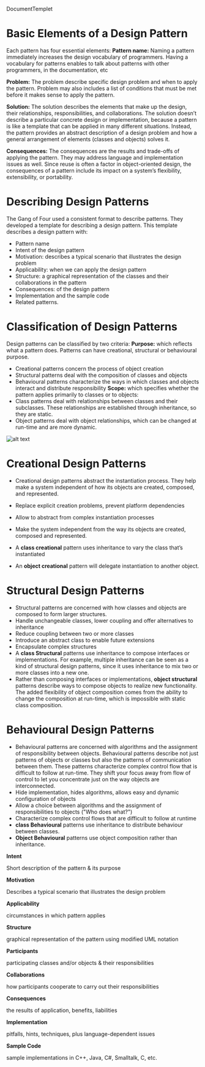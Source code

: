 DocumentTemplet

# Basic Elements of a Design Pattern #
Each pattern has four essential elements:
**Pattern name:**
Naming a pattern immediately increases the design vocabulary of programmers. Having a vocabulary for patterns enables to talk about patterns with other programmers, in the documentation, etc

**Problem:**
The problem describe specific design problem and when to apply the pattern. Problem may also includes a list of conditions that must be met before it makes sense to apply the pattern. 

**Solution:**
The solution describes the elements that make up the design, their relationships, responsibilities, and collaborations. The solution doesn’t describe a particular concrete design or implementation, because a pattern is like a template that can be applied in many different situations. Instead, the pattern provides an abstract description of a design problem and how a general arrangement of elements (classes and objects) solves it. 

**Consequences:**
The consequences are the results and trade-offs of applying the pattern. They may address language and implementation issues as well. Since reuse is often a factor in object-oriented design, the consequences of a pattern include its impact on a system’s flexibility, extensibility, or portability. 

# Describing Design Patterns #
The Gang of Four used a consistent format to describe patterns.  They developed a template for describing a design pattern.  This template describes a design pattern with:

- Pattern name
- Intent of the design pattern
- Motivation: describes a typical scenario that illustrates the design problem
- Applicability: when we can apply the design pattern
- Structure: a graphical representation of the classes and their collaborations in the pattern
- Consequences: of the design pattern
- Implementation and the sample code
- Related patterns. 

# Classification of Design Patterns #
Design patterns can be classified by two criteria:
**Purpose:**
which reflects what a pattern does. Patterns can have creational, structural or behavioural purpose.
+	Creational patterns concern the process of object creation 
+	Structural patterns deal with the composition of classes and objects
+	Behavioural patterns characterize the ways in which classes and objects interact and distribute responsibility
**Scope:**
which specifies whether the pattern applies primarily to classes or to objects: 
+	Class patterns deal with relationships between classes and their subclasses. These relationships are established through inheritance, so they are static.
+	Object patterns deal with object relationships, which can be changed at run-time and are more dynamic. 

![alt text](./Images/ClassificationOfDesignPatterns.PNG "Classification Of Design Patterns")


# Creational Design Patterns #
+	Creational design patterns abstract the instantiation process. They help make a system independent of how its objects are created, composed, and represented.
+	Replace explicit creation problems, prevent platform dependencies
+	Allow to abstract from complex instantiation processes
+	Make the system independent from the way its objects are created, composed and represented. 

+	A **class creational** pattern uses inheritance to vary the class that’s instantiated 
+	An **object creational** pattern will delegate instantiation to another object.

# Structural Design Patterns #
+	Structural patterns are concerned with how classes and objects are composed to form larger structures. 
+	Handle unchangeable classes, lower coupling and offer alternatives to inheritance
+	Reduce coupling between two or more classes
+	Introduce an abstract class to enable future extensions
+	Encapsulate complex structures 
+	A **class Structural** patterns use inheritance to compose interfaces or implementations. For example, multiple inheritance can be seen as a kind of structural design patterns, since it uses inheritance to mix two or more classes into a new one. 
+	Rather than composing interfaces or implementations, **object structural** patterns describe ways to compose objects to realize new functionality. The added flexibility of object composition comes from the ability to change the composition at run-time, which is impossible with static class composition. 

# Behavioural Design Patterns #
+	Behavioural patterns are concerned with algorithms and the assignment of responsibility between objects. Behavioural patterns describe not just patterns of objects or classes but also the patterns of communication between them. These patterns characterize complex control flow that is difficult to follow at run-time. They shift your focus away from flow of control to let you concentrate just on the way objects are interconnected. 
+	Hide implementation, hides algorithms, allows easy and dynamic configuration of objects
+	Allow a choice between algorithms and the assignment of responsibilities to objects ("Who does what?")
+	Characterize complex control flows that are difficult to follow at runtime 
+	**class Behavioural** patterns use inheritance to distribute behaviour between classes. 
+	**Object Behavioural** patterns use object composition rather than inheritance. 


**Intent**

Short description of the pattern & its purpose

**Motivation**	
	
Describes a typical scenario that illustrates the design problem 

**Applicability**

circumstances in which pattern applies

**Structure**

graphical representation of the pattern using modified UML notation

**Participants**

participating classes and/or objects & their responsibilities

**Collaborations**

how participants cooperate to carry out their responsibilities

**Consequences**

the results of application, benefits, liabilities

**Implementation**

pitfalls, hints, techniques, plus language-dependent issues

**Sample Code**

sample implementations in C++, Java, C#, Smalltalk, C, etc.

